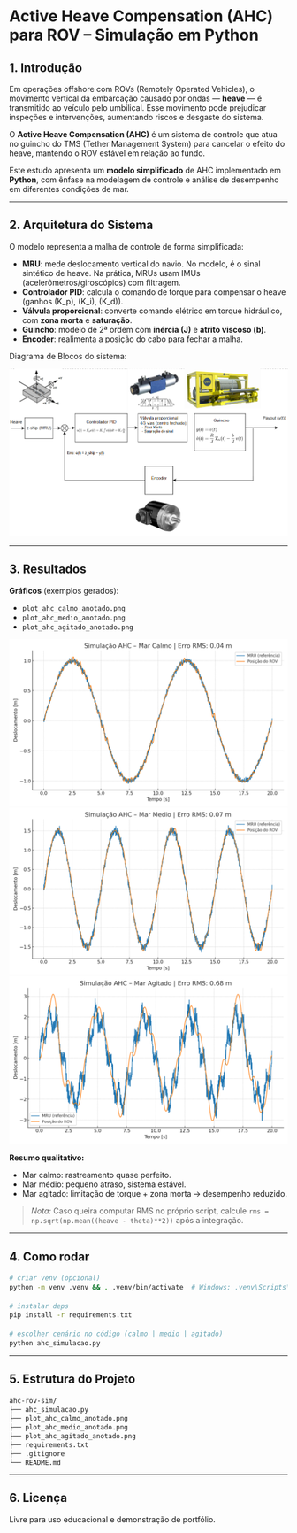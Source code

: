 
# Active Heave Compensation (AHC) para ROV – Simulação em Python

## 1. Introdução
Em operações offshore com ROVs (Remotely Operated Vehicles), o movimento vertical da embarcação causado por ondas — **heave** — é transmitido ao veículo pelo umbilical. Esse movimento pode prejudicar inspeções e intervenções, aumentando riscos e desgaste do sistema.

O **Active Heave Compensation (AHC)** é um sistema de controle que atua no guincho do TMS (Tether Management System) para cancelar o efeito do heave, mantendo o ROV estável em relação ao fundo.

Este estudo apresenta um **modelo simplificado** de AHC implementado em **Python**, com ênfase na modelagem de controle e análise de desempenho em diferentes condições de mar.

---

## 2. Arquitetura do Sistema
O modelo representa a malha de controle de forma simplificada:

- **MRU**: mede deslocamento vertical do navio. No modelo, é o sinal sintético de heave. Na prática, MRUs usam IMUs (acelerômetros/giroscópios) com filtragem.
- **Controlador PID**: calcula o comando de torque para compensar o heave (ganhos \(K_p\), \(K_i\), \(K_d\)).
- **Válvula proporcional**: converte comando elétrico em torque hidráulico, com **zona morta** e **saturação**.
- **Guincho**: modelo de 2ª ordem com **inércia \(J\)** e **atrito viscoso \(b\)**.
- **Encoder**: realimenta a posição do cabo para fechar a malha.

Diagrama de Blocos do sistema:

![Diagrama de Blocos](Diagrama_Simplificado.png)


---

## 3. Resultados
**Gráficos** (exemplos gerados):
- `plot_ahc_calmo_anotado.png`
- `plot_ahc_medio_anotado.png`
- `plot_ahc_agitado_anotado.png`

![Mar calmo](plot_ahc_calmo_anotado.png)
![Mar médio](plot_ahc_medio_anotado.png)
![Mar agitado](plot_ahc_agitado_anotado.png)

**Resumo qualitativo:**
- Mar calmo: rastreamento quase perfeito.
- Mar médio: pequeno atraso, sistema estável.
- Mar agitado: limitação de torque + zona morta → desempenho reduzido.

> *Nota:* Caso queira computar RMS no próprio script, calcule `rms = np.sqrt(np.mean((heave - theta)**2))` após a integração.

---

## 4. Como rodar
```bash
# criar venv (opcional)
python -m venv .venv && . .venv/bin/activate  # Windows: .venv\Scripts\activate

# instalar deps
pip install -r requirements.txt

# escolher cenário no código (calmo | medio | agitado)
python ahc_simulacao.py
```

---

## 5. Estrutura do Projeto
```text
ahc-rov-sim/
├── ahc_simulacao.py
├── plot_ahc_calmo_anotado.png
├── plot_ahc_medio_anotado.png
├── plot_ahc_agitado_anotado.png
├── requirements.txt
├── .gitignore
└── README.md
```

---

## 6. Licença
Livre para uso educacional e demonstração de portfólio.
